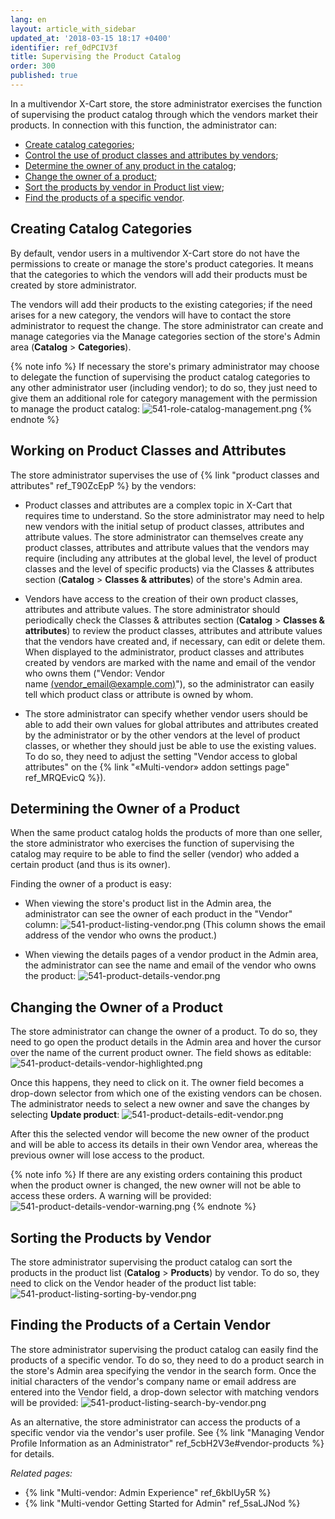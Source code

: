```yaml
---
lang: en
layout: article_with_sidebar
updated_at: '2018-03-15 18:17 +0400'
identifier: ref_0dPCIV3f
title: Supervising the Product Catalog
order: 300
published: true
---
```

In a multivendor X-Cart store, the store administrator exercises the function of supervising the product catalog through which the vendors market their products. In connection with this function, the administrator can:

   * [Create catalog categories](#creating-catalog-categories);
   * [Control the use of product classes and attributes by vendors](#working-on-product-classes-and-attributes);
   * [Determine the owner of any product in the catalog](#determining-the-owner-of-a-product);
   * [Change the owner of a product](#changing-the-owner-of-a-product);
   * [Sort the products by vendor in Product list view](#sorting-the-products-by-vendor);
   * [Find the products of a specific vendor](#finding-the-products-of-a-certain-vendor).


## Creating Catalog Categories
By default, vendor users in a multivendor X-Cart store do not have the permissions to create or manage the store's product categories. It means that the categories to which the vendors will add their products must be created by store administrator. 

The vendors will add their products to the existing categories; if the need arises for a new category, the vendors will have to contact the store administrator to request the change. The store administrator can create and manage categories via the Manage categories section of the store's Admin area (**Catalog** > **Categories**). 

{% note info %}
If necessary the store's primary administrator may choose to delegate the function of supervising the product catalog categories to any other administrator user (including vendor); to do so, they just need to give them an additional role for category management with the permission to manage the product catalog:
![541-role-catalog-management.png]({{site.baseurl}}/attachments/ref_0dPCIV3f/541-role-catalog-management.png)
{% endnote %}


## Working on Product Classes and Attributes
The store administrator supervises the use of {% link "product classes and attributes" ref_T90ZcEpP %} by the vendors: 

   * Product classes and attributes are a complex topic in X-Cart that requires time to understand. So the store administrator may need to help new vendors with the initial setup of product classes, attributes and attribute values. The store administrator can themselves create any product classes, attributes and attribute values that the vendors may require (including any attributes at the global level, the level of product classes and the level of specific products) via the Classes & attributes section (**Catalog** > **Classes & attributes**) of the store's Admin area.
    
   * Vendors have access to the creation of their own product classes, attributes and attribute values. The store administrator should periodically check the Classes & attributes section (**Catalog** > **Classes & attributes**) to review the product classes, attributes and attribute values that the vendors have created and, if necessary, can edit or delete them. When displayed to the administrator, product classes and attributes created by vendors are marked with the name and email of the vendor who owns them ("Vendor: Vendor name [(vendor_email@example.com)](http://localhost/x-cart-5.2.8-en/admin.php?target=profile&profile_id=11)"), so the administrator can easily tell which product class or attribute is owned by whom.  
    
   * The store administrator can specify whether vendor users should be able to add their own values for global attributes and attributes created by the administrator or by the other vendors at the level of product classes, or whether they should just be able to use the existing values. To do so, they need to adjust the setting "Vendor access to global attributes" on the {% link "«Multi-vendor» addon settings page" ref_MRQEvicQ %}). 

    
## Determining the Owner of a Product
When the same product catalog holds the products of more than one seller, the store administrator who exercises the function of supervising the catalog may require to be able to find the seller (vendor) who added a certain product (and thus is its owner). 

Finding the owner of a product is easy:

   * When viewing the store's product list in the Admin area, the administrator can see the owner of each product in the "Vendor" column:
     ![541-product-listing-vendor.png]({{site.baseurl}}/attachments/ref_0dPCIV3f/541-product-listing-vendor.png)
     (This column shows the email address of the vendor who owns the product.)

   * When viewing the details pages of a vendor product in the Admin area, the administrator can see the name and email of the vendor who owns the product:
     ![541-product-details-vendor.png]({{site.baseurl}}/attachments/ref_0dPCIV3f/541-product-details-vendor.png)

## Changing the Owner of a Product
The store administrator can change the owner of a product. To do so, they need to go open the product details in the Admin area and hover the cursor over the name of the current product owner. The field shows as editable:
![541-product-details-vendor-highlighted.png]({{site.baseurl}}/attachments/ref_0dPCIV3f/541-product-details-vendor-highlighted.png)

Once this happens, they need to click on it. The owner field becomes a drop-down selector from which one of the existing vendors can be chosen. The administrator needs to select a new owner and save the changes by selecting **Update product**:
![541-product-details-edit-vendor.png]({{site.baseurl}}/attachments/ref_0dPCIV3f/541-product-details-edit-vendor.png)

After this the selected vendor will become the new owner of the product and will be able to access its details in their own Vendor area, whereas the previous owner will lose access to the product. 

{% note info %}
If there are any existing orders containing this product when the product owner is changed, the new owner will not be able to access these orders. A warning will be provided: 
![541-product-details-vendor-warning.png]({{site.baseurl}}/attachments/ref_0dPCIV3f/541-product-details-vendor-warning.png)
{% endnote %}

## Sorting the Products by Vendor
The store administrator supervising the product catalog can sort the products in the product list (**Catalog** > **Products**) by vendor. To do so, they need to click on the Vendor header of the product list table:
![541-product-listing-sorting-by-vendor.png]({{site.baseurl}}/attachments/ref_0dPCIV3f/541-product-listing-sorting-by-vendor.png)

## Finding the Products of a Certain Vendor
The store administrator supervising the product catalog can easily find the products of a specific vendor. To do so, they need to do a product search in the store's Admin area specifying the vendor in the search form. Once the initial characters of the vendor's company name or email address are entered into the Vendor field, a drop-down selector with matching vendors will be provided:
![541-product-listing-search-by-vendor.png]({{site.baseurl}}/attachments/ref_0dPCIV3f/541-product-listing-search-by-vendor.png)

As an alternative, the store administrator can access the products of a specific vendor via the vendor's user profile. See {% link "Managing Vendor Profile Information as an Administrator" ref_5cbH2V3e#vendor-products %} for details.

_Related pages:_
   
   *  {% link "Multi-vendor: Admin Experience" ref_6kbIUy5R %}
   *  {% link "Multi-vendor Getting Started for Admin" ref_5saLJNod %}
